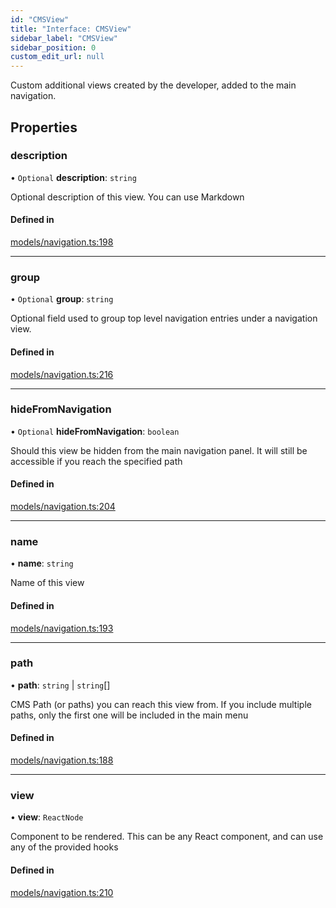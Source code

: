 ```yaml
---
id: "CMSView"
title: "Interface: CMSView"
sidebar_label: "CMSView"
sidebar_position: 0
custom_edit_url: null
---
```


Custom additional views created by the developer, added to the main
navigation.

## Properties

### description

• `Optional` **description**: `string`

Optional description of this view. You can use Markdown

#### Defined in

[models/navigation.ts:198](https://github.com/Camberi/firecms/blob/2d60fba/src/models/navigation.ts#L198)

___

### group

• `Optional` **group**: `string`

Optional field used to group top level navigation entries under a
navigation view.

#### Defined in

[models/navigation.ts:216](https://github.com/Camberi/firecms/blob/2d60fba/src/models/navigation.ts#L216)

___

### hideFromNavigation

• `Optional` **hideFromNavigation**: `boolean`

Should this view be hidden from the main navigation panel.
It will still be accessible if you reach the specified path

#### Defined in

[models/navigation.ts:204](https://github.com/Camberi/firecms/blob/2d60fba/src/models/navigation.ts#L204)

___

### name

• **name**: `string`

Name of this view

#### Defined in

[models/navigation.ts:193](https://github.com/Camberi/firecms/blob/2d60fba/src/models/navigation.ts#L193)

___

### path

• **path**: `string` \| `string`[]

CMS Path (or paths) you can reach this view from.
If you include multiple paths, only the first one will be included in the
main menu

#### Defined in

[models/navigation.ts:188](https://github.com/Camberi/firecms/blob/2d60fba/src/models/navigation.ts#L188)

___

### view

• **view**: `ReactNode`

Component to be rendered. This can be any React component, and can use
any of the provided hooks

#### Defined in

[models/navigation.ts:210](https://github.com/Camberi/firecms/blob/2d60fba/src/models/navigation.ts#L210)
